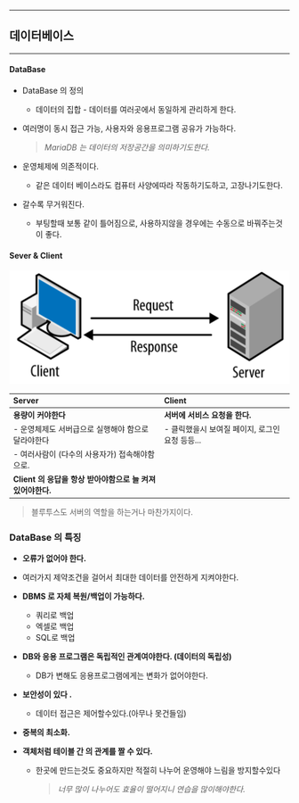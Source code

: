 ------

## 데이터베이스

------

#### DataBase

- DataBase 의 정의
  - 데이터의 집합 - 데이터를 여러곳에서 동일하게 관리하게 한다.

- 여러명이 동시 접근 가능, 사용자와 응용프로그램 공유가 가능하다.

  > *MariaDB 는 데이터의 저장공간을 의미하기도한다.*

- 운영체제에 의존적이다. 
  - 같은 데이터 베이스라도 컴퓨터 사양에따라 작동하기도하고, 고장나기도한다.

- 갈수록 무거워진다.
  - 부팅할때 보통 같이 틀어짐으로, 사용하지않을 경우에는 수동으로 바꿔주는것이 좋다.



#### Sever & Client

![](DB_Summary/client-server.png)



| Server                                                      | Client                                          |
| :---------------------------------------------------------- | :---------------------------------------------- |
| **용량이 커야한다**                                         | **서버에 서비스 요청을 한다.**                  |
| - 운영체제도 서버급으로 실행해야 함으로 달라야한다              | - 클릭했을시 보여질 페이지, 로그인 요청 등등...    |
| - 여러사람이 (다수의 사용자가) 접속해야함으로.                 |                                                 |
| **Client  의 응답을 항상 받아야함으로 늘 켜져 있어야한다.** |                                                 |

> 블루투스도 서버의 역할을 하는거나 마찬가지이다.





### DataBase 의 특징

-  **오류가 없어야 한다.**
  - 여러가지 제약조건을 걸어서 최대한 데이터를 안전하게 지켜야한다.

- **DBMS 로 자체 복원/백업이 가능하다.**
  - 쿼리로 백업
  - 엑셀로 백업
  - SQL로 백업

- **DB와 응용 프로그램은 독립적인 관계여야한다. (데이터의 독립성)**
  - DB가 변해도 응용프로그램에게는 변화가 없어야한다.

- **보안성이 있다 .**
  - 데이터 접근은 제어할수있다.(아무나 못건들임)

- **중복의 최소화.**

- **객체처럼 테이블 간 의 관계를 짤 수 있다.**

  - 한곳에 만드는것도 중요하지만 적절히 나누어 운영해야 느림을 방지할수있다

    > *너무 많이 나누어도 효율이 떨어지니 연습을 많이해야한다.*
